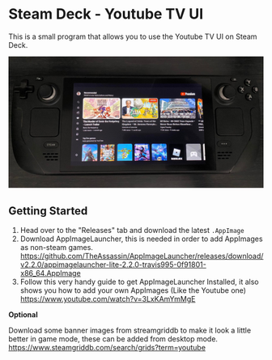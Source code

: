 # Steam Deck - Youtube TV UI

This is a small program that allows you to use the Youtube TV UI on Steam Deck.

![image](image.jpg)

## Getting Started

1. Head over to the "Releases" tab and download the latest `.AppImage`
2. Download AppImageLauncher, this is needed in order to add AppImages as non-steam games. https://github.com/TheAssassin/AppImageLauncher/releases/download/v2.2.0/appimagelauncher-lite-2.2.0-travis995-0f91801-x86_64.AppImage
3. Follow this very handy guide to get AppImageLauncher Installed, it also shows you how to add your own AppImages (Like the Youtube one) https://www.youtube.com/watch?v=3LxKAmYmMgE

**Optional**

Download some banner images from streamgriddb to make it look a little better in game mode, these can be added from desktop mode. https://www.steamgriddb.com/search/grids?term=youtube
